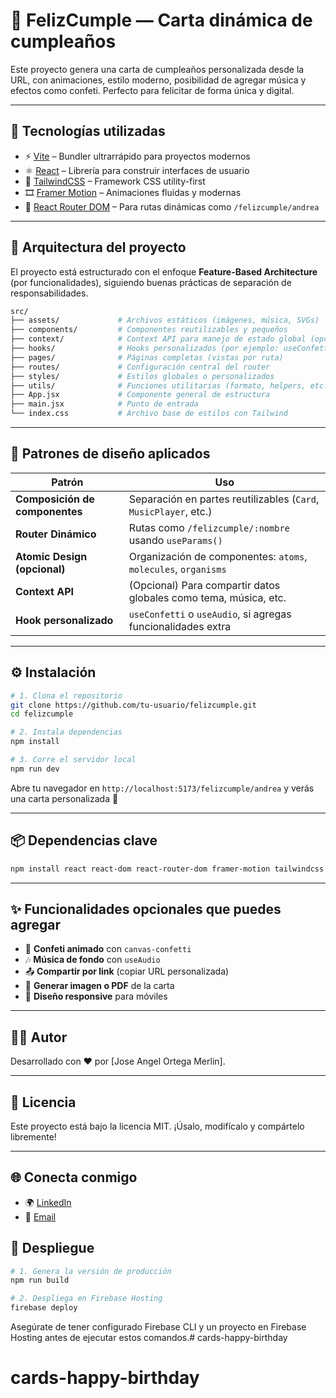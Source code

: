 # 🎉 FelizCumple — Carta dinámica de cumpleaños

Este proyecto genera una carta de cumpleaños personalizada desde la URL, con animaciones, estilo moderno, posibilidad de agregar música y efectos como confeti. Perfecto para felicitar de forma única y digital.  

---

## 🚀 Tecnologías utilizadas

- ⚡ [Vite](https://vitejs.dev/) – Bundler ultrarrápido para proyectos modernos
- ⚛️ [React](https://reactjs.org/) – Librería para construir interfaces de usuario
- 💨 [TailwindCSS](https://tailwindcss.com/) – Framework CSS utility-first
- 🎞️ [Framer Motion](https://www.framer.com/motion/) – Animaciones fluidas y modernas
- 🔁 [React Router DOM](https://reactrouter.com/) – Para rutas dinámicas como `/felizcumple/andrea`

---

## 🧱 Arquitectura del proyecto

El proyecto está estructurado con el enfoque **Feature-Based Architecture** (por funcionalidades), siguiendo buenas prácticas de separación de responsabilidades.

```bash
src/
├── assets/             # Archivos estáticos (imágenes, música, SVGs)
├── components/         # Componentes reutilizables y pequeños
├── context/            # Context API para manejo de estado global (opcional)
├── hooks/              # Hooks personalizados (por ejemplo: useConfetti)
├── pages/              # Páginas completas (vistas por ruta)
├── routes/             # Configuración central del router
├── styles/             # Estilos globales o personalizados
├── utils/              # Funciones utilitarias (formato, helpers, etc.)
├── App.jsx             # Componente general de estructura
├── main.jsx            # Punto de entrada
└── index.css           # Archivo base de estilos con Tailwind
```

---

## 🧠 Patrones de diseño aplicados

| Patrón                         | Uso                                                                 |
|-------------------------------|----------------------------------------------------------------------|
| **Composición de componentes** | Separación en partes reutilizables (`Card`, `MusicPlayer`, etc.)   |
| **Router Dinámico**           | Rutas como `/felizcumple/:nombre` usando `useParams()`              |
| **Atomic Design (opcional)**  | Organización de componentes: `atoms`, `molecules`, `organisms`      |
| **Context API**               | (Opcional) Para compartir datos globales como tema, música, etc.    |
| **Hook personalizado**        | `useConfetti` o `useAudio`, si agregas funcionalidades extra        |

---

## ⚙️ Instalación

```bash
# 1. Clona el repositorio
git clone https://github.com/tu-usuario/felizcumple.git
cd felizcumple

# 2. Instala dependencias
npm install

# 3. Corre el servidor local
npm run dev
```

Abre tu navegador en `http://localhost:5173/felizcumple/andrea` y verás una carta personalizada 🎂

---

## 📦 Dependencias clave

```bash
npm install react react-dom react-router-dom framer-motion tailwindcss postcss autoprefixer
```

---

## ✨ Funcionalidades opcionales que puedes agregar

- 🎊 **Confeti animado** con `canvas-confetti`
- 🎶 **Música de fondo** con `useAudio`
- 📤 **Compartir por link** (copiar URL personalizada)
- 📸 **Generar imagen o PDF** de la carta
- 📱 **Diseño responsive** para móviles

---

## 🧑‍💻 Autor

Desarrollado con ❤️ por [Jose Angel Ortega Merlin].

---

## 📄 Licencia

Este proyecto está bajo la licencia MIT. ¡Úsalo, modifícalo y compártelo libremente!

---

## 🌐 Conecta conmigo

- 🌍 [LinkedIn](https://www.linkedin.com/in/joseangelortega)
- 📧 [Email](mailto:joseangelortega@example.com)


## 🚀 Despliegue

```bash
# 1. Genera la versión de producción
npm run build

# 2. Despliega en Firebase Hosting
firebase deploy
```

Asegúrate de tener configurado Firebase CLI y un proyecto en Firebase Hosting antes de ejecutar estos comandos.# cards-happy-birthday
# cards-happy-birthday
